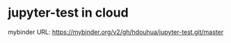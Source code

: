 # jupyter-test in cloud

mybinder URL: <https://mybinder.org/v2/gh/hdouhua/jupyter-test.git/master>
